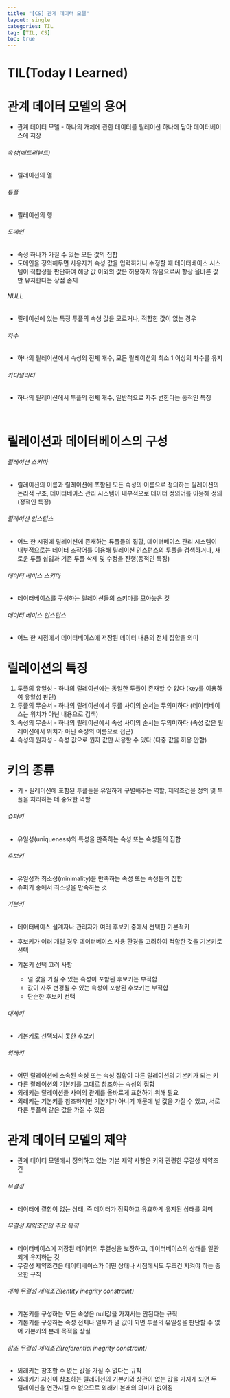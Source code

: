 ```yaml
---
title: "[CS] 관계 데이터 모델"
layout: single
categories: TIL
tag: [TIL, CS]
toc: true
---
```


# TIL(Today I Learned)

# 관계 데이터 모델의 용어
* 관계 데이터 모델 - 하나의 개체에 관한 데이터를 릴레이션 하나에 담아 데이터베이스에 저장
###### 속성(애트리뷰트)
* 릴레이션의 열
###### 튜플
* 릴레이션의 행
###### 도메인
* 속성 하나가 가질 수 있는 모든 값의 집합
* 도메인을 정의해두면 사용자가 속성 값을 입력하거나 수정할 때 데이터베이스 시스템이 적합성을 판단하여 해당 값 이외의 값은 허용하지 않음으로써 항상 올바른 값만 유지한다는 장점 존재
###### NULL 
* 릴레이션에 있는 특정 투플의 속성 값을 모르거나, 적합한 값이 없는 경우
###### 차수 
* 하나의 릴레이션에서 속성의 전체 개수, 모든 릴레이션의 최소 1 이상의 차수를 유지
###### 카디널리티 
* 하나의 릴레이션에서 투플의 전체 개수, 일반적으로 자주 변한다는 동적인 특징

<br>

# 릴레이션과 데이터베이스의 구성
###### 릴레이션 스키마
* 릴레이션의 이름과 릴레이션에 포함된 모든 속성의 이름으로 정의하는 릴레이션의 논리적 구조, 데이터베이스 관리 시스템이 내부적으로 데이터 정의어를 이용해 정의(정적인 특징)
###### 릴레이션 인스턴스
* 어느 한 시점에 릴레이션에 존재하는 튜플들의 집합, 데이터베이스 관리 시스템이 내부적으로는 데이터 조작어를 이용해 릴레이션 인스턴스의 투플을 검색하거나, 새로운 투플 삽입과 기존 투플 삭제 및 수정을 진행(동적인 특징)
###### 데이터 베이스 스키마
* 데이터베이스를 구성하는 릴레이션들의 스키마를 모아놓은 것
###### 데이터 베이스 인스턴스
* 어느 한 시점에서 데이터베이스에 저장된 데이터 내용의 전체 집합을 의미

# 릴레이션의 특징
1. 투플의 유일성 - 하나의 릴레이션에는 동일한 투플이 존재할 수 없다 (key를 이용하여 유일성 판단)
2. 투플의 무순서 - 하나의 릴레이션에서 투플 사이의 순서는 무의미하다 (데이터베이스는 위치가 아닌 내용으로 검색)
3. 속성의 무순서 - 하나의 릴레이션에서 속성 사이의 순서는 무의미하다
 (속성 값은 릴레이션에서 위치가 아닌 속성의 이름으로 접근)
4. 속성의 원자성 - 속성 값으로 원자 값만 사용할 수 있다 (다중 값을 허용 안함)

# 키의 종류
* 키 - 릴레이션에 포함된 투플들을 유일하게 구별해주는 역할, 제약조건을 정의 및 투플을 처리하는 데 중요한 역할

###### 슈퍼키
* 유일성(uniqueness)의 특성을 만족하는 속성 또는 속성들의 집합

###### 후보키
* 유일성과 최소성(minimality)을 만족하는 속성 또는 속성들의 집합
* 슈퍼키 중에서 최소성을 만족하는 것

###### 기본키
* 데이터베이스 설계자나 관리자가 여러 후보키 중에서 선택한 기본적키
* 후보키가 여러 개일 경우 데이터베이스 사용 환경을 고려하여 적합한 것을 기본키로 선택

* 기본키 선택 고려 사항
    - 널 값을 가질 수 있는 속성이 포함된 후보키는 부적합
    - 값이 자주 변경될 수 있는 속성이 포함된 후보키는 부적합
    - 단순한 후보키 선택

###### 대체키
* 기본키로 선택되지 못한 후보키

###### 외래키
* 어떤 릴레이션에 소속된 속성 또는 속성 집합이 다른 릴레이션의 기본키가 되는 키
* 다른 릴레이션의 기본키를 그대로 참조하는 속성의 집합
* 외래키는 릴레이션들 사이의 관계를 올바르게 표현하기 위해 필요
* 외래키는 기본키를 참조하지만 기본키가 아니기 때문에 널 값을 가질 수 있고, 서로 다른 투플이 같은 값을 가질 수 있음

# 관계 데이터 모델의 제약
* 관계 데이터 모델에서 정의하고 있는 기본 제약 사항은 키와 관련한 무결성 제약조건
###### 무결성
* 데이터에 결함이 없는 상태, 즉 데이터가 정확하고 유효하게 유지된 상태를 의미

###### 무결성 제약조건의 주요 목적
* 데이터베이스에 저장된 데이터의 무결성을 보장하고, 데이터베이스의 상태를 일관되게 유지하는 것
* 무결성 제약조건은 데이터베이스가 어떤 상태나 시점에서도 무조건 지켜야 하는 중요한 규칙

###### 개체 무결성 제약조건(entity inegrity constraint)
* 기본키를 구성하는 모든 속성은 null값을 가져서는 안된다는 규칙
* 기본키를 구성하는 속성 전체나 일부가 널 값이 되면 투플의 유일성을 판단할 수 없어 기본키의 본래 목적을 상실

###### 참조 무결성 제약조건(referential inegrity constraint)
* 외래키는 참조할 수 없는 값을 가질 수 없다는 규칙
* 외래키가 자신이 참조하는 릴레이션의 기본키와 상관이 없는 값을 가지게 되면 두 릴레이션을 연관시킬 수 없으므로 외래키 본래의 의미가 없어짐

